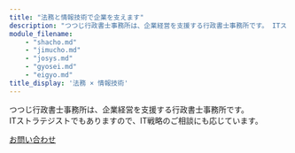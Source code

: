 ```yaml
---
title: "法務と情報技術で企業を支えます"
description: "つつじ行政書士事務所は、企業経営を支援する行政書士事務所です。 ITストラテジストでもありますので、IT関係のご相談にも応じます。"
module_filename:
    - "shacho.md"
    - "jimucho.md"
    - "josys.md"
    - "gyosei.md"
    - "eigyo.md"
title_display: '法務 × 情報技術'
---
```


つつじ行政書士事務所は、企業経営を支援する行政書士事務所です。  
ITストラテジストでもありますので、IT戦略のご相談にも応じています。

<a href="/contact.html" class="button">お問い合わせ</a>


